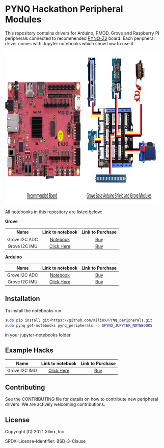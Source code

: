 # PYNQ Hackathon Peripheral Modules

This repository contains drivers for Arduino, PMOD, Grove and Raspberry PI
peripherals connected to recommended [PYNQ-Z2](http://www.pynq.io/board.html) board. Each peripheral driver comes with Jupyter
notebooks which show how to use it. 

<p align="center">
  <img src="./images/pynq_hackathon_hw.png" height=500px>
</p>

All notebooks in this repository are listed below:

__Grove__

| Name | Link to notebook |  Link to Purchase |
|:----------:|:------------------:|:------------------:|
| Grove I2C ADC | [Notebook](https://github.com/Xilinx/PYNQ_peripherals/blob/main/pynq_peripherals/modules/grove_adc/notebooks/grove_adc.ipynb) | [Buy](https://www.seeedstudio.com/Grove-I2C-ADC.html) |
| Grove I2C IMU | [Click Here](https://github.com/npurusho/PYNQ_peripherals-1/blob/main/pynq_peripherals/modules/grove_imu/notebooks/grove_imu.ipynb) | [Buy](https://www.seeedstudio.com/Grove-IMU-10DOF-v2-0.html) |

__Arduino__

| Name | Link to notebook |  Link to Purchase |
|:----------:|:------------------:|:------------------:|
 Grove I2C ADC | [Notebook](https://github.com/Xilinx/PYNQ_peripherals/blob/main/pynq_peripherals/modules/grove_adc/notebooks/grove_adc.ipynb) | [Buy](https://www.seeedstudio.com/Grove-I2C-ADC.html) |
| Grove I2C IMU | [Click Here](https://github.com/npurusho/PYNQ_peripherals-1/blob/main/pynq_peripherals/modules/grove_imu/notebooks/grove_imu.ipynb) | [Buy](https://www.seeedstudio.com/Grove-IMU-10DOF-v2-0.html) |

## Installation

To install the notebooks run

```sh
sudo pip install git+https://github.com/Xilinx/PYNQ_peripherals.git
sudo pynq get-notebooks pynq_peripherals -p $PYNQ_JUPYTER_NOTEBOOKS
```

in your jupyter-notebooks folder.

## Example Hacks

| Name | Link to notebook |  Link to Purchase |
|:----------:|:------------------:|:------------------:|
| Grove I2C IMU | [Click Here](https://github.com/npurusho/PYNQ_peripherals-1/blob/main/pynq_peripherals/modules/grove_imu/notebooks/grove_imu.ipynb) | [Buy](https://www.seeedstudio.com/Grove-IMU-10DOF-v2-0.html) |


## Contributing

See the CONTRIBUTING file for details on how to contribute new peripheral
drivers. We are actively welcoming contributions.

## License

Copyright (C) 2021 Xilinx, Inc

SPDX-License-Identifier: BSD-3-Clause
